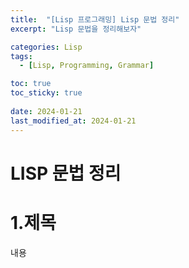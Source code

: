 ```yaml
---
title:  "[Lisp 프로그래밍] Lisp 문법 정리"
excerpt: "Lisp 문법을 정리해보자"

categories: Lisp
tags:
  - [Lisp, Programming, Grammar]

toc: true
toc_sticky: true
 
date: 2024-01-21
last_modified_at: 2024-01-21
---
```



# LISP 문법 정리

1.제목
=============
내용